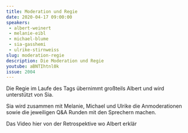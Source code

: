 ```yaml
---
title: Moderation und Regie
date: 2020-04-17 09:00:00
speakers:
 - albert-weinert
 - melanie-eibl
 - michael-blume
 - sia-gasshemi
 - ulrike-stirnweiss
slug: moderation-regie
description: Die Moderation und Regie
youtube: aBNTIhtnl0k
issue: 2004
---
```


Die Regie im Laufe des Tags übernimmt großteils Albert und wird unterstützt von Sia.

Sia wird zusammen mit Melanie, Michael und Ulrike die Anmoderationen sowie die jeweiligen
Q&A Runden mit den Sprechern machen.

Das Video hier von der Retrospektive wo Albert erklär
